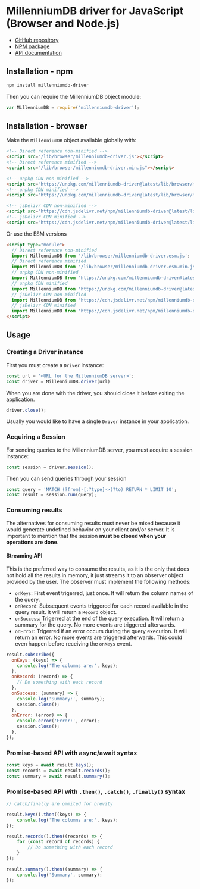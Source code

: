 # MillenniumDB driver for JavaScript (Browser and Node.js)

* [GitHub repository](https://github.com/MillenniumDB/MillenniumDB-driver-javascript/)
* [NPM package](https://www.npmjs.com/package/millenniumdb-driver/)
* [API documentation](https://millenniumdb.github.io/MillenniumDB-driver-javascript/)

## Installation - npm

```bash
npm install millenniumdb-driver
```

Then you can require the MillenniumDB object module:

```js
var MillenniumDB = require('millenniumdb-driver');
```

## Installation - browser

Make the `MillenniumDB` object available globally with:

```html
<!-- Direct reference non-minified -->
<script src="/lib/browser/millenniumdb-driver.js"></script>
<!-- Direct reference minified -->
<script src="/lib/browser/millenniumdb-driver.min.js"></script>

<!-- unpkg CDN non-minified -->
<script src="https://unpkg.com/millenniumdb-driver@latest/lib/browser/millenniumdb-driver.js"></script>
<!-- unpkg CDN minified -->
<script src="https://unpkg.com/millenniumdb-driver@latest/lib/browser/millenniumdb-driver.min.js"></script>

<!-- jsDelivr CDN non-minified -->
<script src="https://cdn.jsdelivr.net/npm/millenniumdb-driver@latest/lib/browser/millenniumdb-driver.js"></script>
<!-- jsDelivr CDN minified -->
<script src="https://cdn.jsdelivr.net/npm/millenniumdb-driver@latest/lib/browser/millenniumdb-driver.min.js"></script>
```

Or use the ESM versions

```html
<script type="module">
  // Direct reference non-minified
  import MillenniumDB from '/lib/browser/millenniumdb-driver.esm.js';
  // Direct reference minified
  import MillenniumDB from '/lib/browser/millenniumdb-driver.esm.min.js';
  // unpkg CDN non-minified
  import MillenniumDB from 'https://unpkg.com/millenniumdb-driver@latest/lib/browser/millenniumdb-driver.esm.js';
  // unpkg CDN minified
  import MillenniumDB from 'https://unpkg.com/millenniumdb-driver@latest/lib/browser/millenniumdb-driver.esm.min.js';
  // jsDelivr CDN non-minified
  import MillenniumDB from 'https://cdn.jsdelivr.net/npm/millenniumdb-driver@latest/lib/browser/millenniumdb-driver.esm.js';
  // jsDelivr CDN minified
  import MillenniumDB from 'https://cdn.jsdelivr.net/npm/millenniumdb-driver@latest/lib/browser/millenniumdb-driver.esm.min.js';
</script>
```

## Usage

### Creating a Driver instance

First you must create a `Driver` instance:

```js
const url = '<URL for the MillenniumDB server>';
const driver = MillenniumDB.driver(url)
```

When you are done with the driver, you should close it before exiting the application.

```js
driver.close();
```

Usually you would like to have a single `Driver` instance in your application.

### Acquiring a Session

For sending queries to the MillenniumDB server, you must acquire a session instance:

```js
const session = driver.session();
```

Then you can send queries through your session

```js
const query = 'MATCH (?from)-[:?type]->(?to) RETURN * LIMIT 10';
const result = session.run(query);
```

### Consuming results

The alternatives for consuming results must never be mixed because it would generate undefined behavior on your client and/or server. It is important to mention that the session **must be closed when your operations are done**.

#### Streaming API

This is the preferred way to consume the results, as it is the only that does not hold all the results in memory, it just streams it to an observer object provided by the user. The observer must implement the following methods:

* `onKeys`: First event trigerred, just once. It will return the column names of the query.
* `onRecord`: Subsequent events triggered for each record available in the query result. It will return a `Record` object.
* `onSuccess`: Trigerred at the end of the query execution. It will return a summary for the query. No more events are triggered afterwards.
* `onError`: Trigerred if an error occurs during the query execution. It will return an error. No more events are triggered afterwards. This could even happen before receiving the `onKeys` event.

```js
result.subscribe({
  onKeys: (keys) => {
    console.log('The columns are:', keys);
  },
  onRecord: (record) => {
    // Do something with each record
  },
  onSuccess: (summary) => {
    console.log('Summary:', summary);
    session.close();
  },
  onError: (error) => {
    console.error('Error:', error);
    session.close();
  },
});
```

### Promise-based API with async/await syntax

```js
const keys = await result.keys();
const records = await result.records();
const summary = await result.summary();
```

### Promise-based API with `.then()`, `.catch()`, `.finally()` syntax

```js
// catch/finally are ommited for brevity

result.keys().then((keys) => {
    console.log('The columns are:', keys);
});

result.records().then((records) => {
    for (const record of records) {
        // Do something with each record
    }
});

result.summary().then((summary) => {
    console.log('Summary', summary);
});
```
